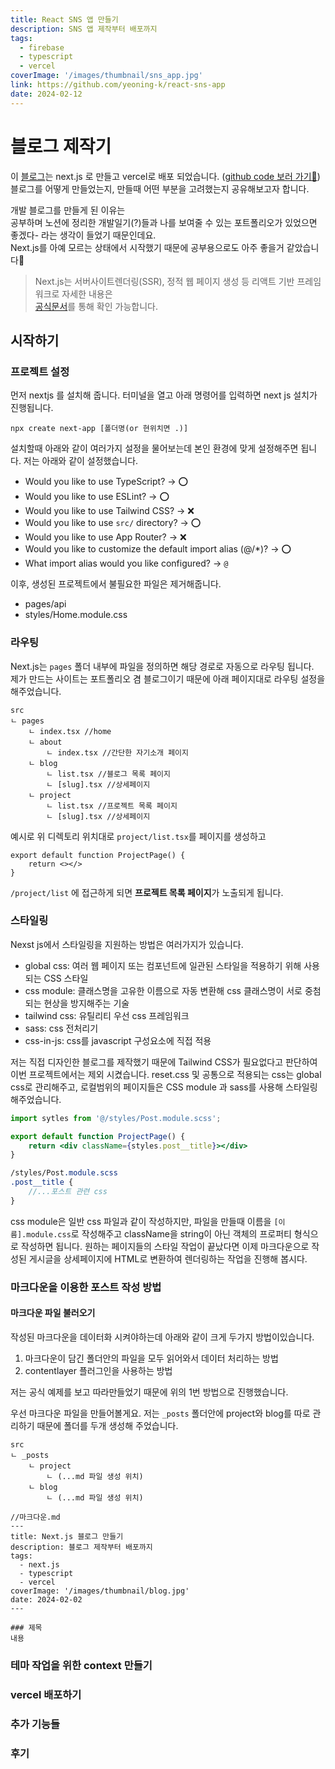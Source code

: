 ```yaml
---
title: React SNS 앱 만들기
description: SNS 앱 제작부터 배포까지
tags: 
  - firebase
  - typescript
  - vercel
coverImage: '/images/thumbnail/sns_app.jpg'
link: https://github.com/yeoning-k/react-sns-app
date: 2024-02-12
---
```



# 블로그 제작기

이 [블로그](https://yeonlog.vercel.app/)는 next.js 로 만들고 vercel로 배포 되었습니다. ([github code 보러 가기👀](https://github.com/yeoning-k/myblog-yeonlog))  
블로그를 어떻게 만들었는지, 만들때 어떤 부분을 고려했는지 공유해보고자 합니다.


개발 블로그를 만들게 된 이유는  
공부하며 노션에 정리한 개발일기(?)들과 나를 보여줄 수 있는 포트폴리오가 있었으면 좋겠다- 라는 생각이 들었기 때문인데요.  
Next.js를 아예 모르는 상태에서 시작했기 때문에 공부용으로도 아주 좋을거 같았습니다🤩

> Next.js는 서버사이트렌더링(SSR), 정적 웹 페이지 생성 등 리액트 기반 프레임워크로
자세한 내용은  
[공식문서](https://nextjs.org/docs)를 통해 확인 가능합니다.


## 시작하기
### 프로젝트 설정

먼저 nextjs 를 설치해 줍니다. 
터미널을 열고 아래 명령어를 입력하면 next js 설치가 진행됩니다.

```plaintext
npx create next-app [폴더명(or 현위치면 .)]
```

설치할때 아래와 같이 여러가지 설정을 물어보는데 본인 환경에 맞게 설정해주면 됩니다.
저는 아래와 같이 설정했습니다.

- Would you like to use TypeScript? → ⭕️
- Would you like to use ESLint? → ⭕️
- Would you like to use Tailwind CSS? → ❌
- Would you like to use `src/` directory? → ⭕️
- Would you like to use App Router? → ❌
- Would you like to customize the default import alias (@/*)? → ⭕️
- What import alias would you like configured? → `@`

이후, 생성된 프로젝트에서 불필요한 파일은 제거해줍니다.
- pages/api
- styles/Home.module.css

### 라우팅
Next.js는 `pages` 폴더 내부에 파일을 정의하면 해당 경로로 자동으로 라우팅 됩니다.  
제가 만드는 사이트는 포트폴리오 겸 블로그이기 때문에 아래 페이지대로 라우팅 설정을 해주었습니다. 
```plaintext
src
ㄴ pages
	ㄴ index.tsx //home
    ㄴ about
    	ㄴ index.tsx //간단한 자기소개 페이지
    ㄴ blog
    	ㄴ list.tsx //블로그 목록 페이지
        ㄴ [slug].tsx //상세페이지
    ㄴ project
    	ㄴ list.tsx //프로젝트 목록 페이지
        ㄴ [slug].tsx //상세페이지
```
예시로 위 디렉토리 위치대로 `project/list.tsx`를 페이지를 생성하고
```tsx
export default function ProjectPage() {
	return <></>
}
```
`/project/list` 에 접근하게 되면 **프로젝트 목록 페이지**가 노출되게 됩니다.



### 스타일링
Nexst js에서 스타일링을 지원하는 방법은 여러가지가 있습니다.


- global css: 여러 웹 페이지 또는 컴포넌트에 일관된 스타일을 적용하기 위해 사용되는 CSS 스타일
- css module: 클래스명을 고유한 이름으로 자동 변환해 css 클래스명이 서로 중첨되는 현상을 방지해주는 기술
- tailwind css: 유틸리티 우선 css 프레임워크
- sass: css 전처리기
- css-in-js: css를 javascript 구성요소에 직접 적용

저는 직접 디자인한 블로그를 제작했기 때문에 Tailwind CSS가 필요없다고 판단하여 이번 프로젝트에서는 제외 시켰습니다. 
reset.css 및 공통으로 적용되는 css는 global css로 관리해주고,
로컬범위의 페이지들은 CSS module 과 sass를 사용해 스타일링 해주었습니다.
```jsx
import sytles from '@/styles/Post.module.scss';

export default function ProjectPage() {
	return <div className={styles.post__title}></div>
}
```
```scss
/styles/Post.module.scss
.post__title {
	//...포스트 관련 css
}
```
css module은 일반 css 파일과 같이 작성하지만, 파일을 만들때 이름을 `[이름].module.css`로 작성해주고 className을 string이 아닌 객체의 프로퍼티 형식으로 작성하면 됩니다.
원하는 페이지들의 스타일 작업이 끝났다면 이제 마크다운으로 작성된 게시글을 상세페이지에 HTML로 변환하여 렌더링하는 작업을 진행해 봅시다.


### 마크다운을 이용한 포스트 작성 방법
#### 마크다운 파일 불러오기
작성된 마크다운을 데이터화 시켜야하는데 아래와 같이 크게 두가지 방법이있습니다.

1. 마크다운이 담긴 폴더안의 파일을 모두 읽어와서 데이터 처리하는 방법
2. contentlayer 플러그인을 사용하는 방법

저는 공식 예제를 보고 따라만들었기 때문에 위의 1번 방법으로 진행했습니다.

우선 마크다운 파일을 만들어볼게요.
저는 `_posts` 폴더안에 project와 blog를 따로 관리하기 때문에 폴더를 두개 생성해 주었습니다.
```plaintext
src
ㄴ _posts
	ㄴ project
    	ㄴ (...md 파일 생성 위치)
    ㄴ blog
    	ㄴ (...md 파일 생성 위치)
```
```plaintext
//마크다운.md
---
title: Next.js 블로그 만들기
description: 블로그 제작부터 배포까지
tags: 
  - next.js
  - typescript
  - vercel
coverImage: '/images/thumbnail/blog.jpg'
date: 2024-02-02
---

### 제목
내용

```









### 테마 작업을 위한 context 만들기



### vercel 배포하기



### 추가 기능들


### 후기
